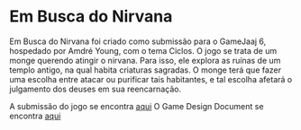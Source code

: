 # Em Busca do Nirvana

Em Busca do Nirvana foi criado como submissão para o GameJaaj 6, hospedado por Amdré Young, com o tema Ciclos.
O jogo se trata de um monge querendo atingir o nirvana. Para isso, ele explora as ruínas de um templo antigo, na qual habita criaturas sagradas. O monge terá que fazer uma escolha entre atacar ou purificar tais habitantes, e tal escolha afetará o julgamento dos deuses em sua reencarnação.

A submissão do jogo se encontra [aqui](https://itch.io/jam/game-jaaj-6/rate/1145659)
O Game Design Document se encontra [aqui](https://docs.google.com/document/d/1ZWEsbGNVlD8sDXyh1PHFKvxI7cwLOELro9lnSP6MP7U/edit?usp=sharing)
